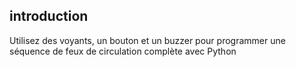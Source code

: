 ## introduction

Utilisez des voyants, un bouton et un buzzer pour programmer une séquence de feux de circulation complète avec Python